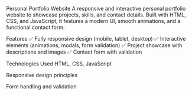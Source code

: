 Personal Portfolio Website
A responsive and interactive personal portfolio website to showcase projects, skills, and contact details. Built with HTML, CSS, and JavaScript, it features a modern UI, smooth animations, and a functional contact form.

Features
✅ Fully responsive design (mobile, tablet, desktop)
✅ Interactive elements (animations, modals, form validation)
✅ Project showcase with descriptions and images
✅ Contact form with validation

Technologies Used
HTML, CSS, JavaScript

Responsive design principles

Form handling and validation
